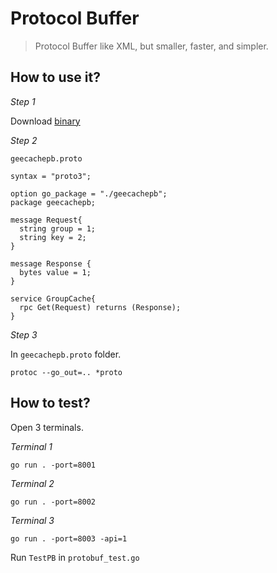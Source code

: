 # Protocol Buffer

> Protocol Buffer like XML, but smaller, faster, and simpler.

## How to use it?

*Step 1*

Download [binary](https://github.com/protocolbuffers/protobuf/releases)

*Step 2*

`geecachepb.proto`

```
syntax = "proto3";

option go_package = "./geecachepb";
package geecachepb;

message Request{
  string group = 1;
  string key = 2;
}

message Response {
  bytes value = 1;
}

service GroupCache{
  rpc Get(Request) returns (Response);
}
```

*Step 3*

In `geecachepb.proto` folder.

```
protoc --go_out=.. *proto
```

## How to test?

Open 3 terminals.

*Terminal 1*

```
go run . -port=8001
```

*Terminal 2*

```
go run . -port=8002
```

*Terminal 3*

```
go run . -port=8003 -api=1
```

Run `TestPB` in `protobuf_test.go`
